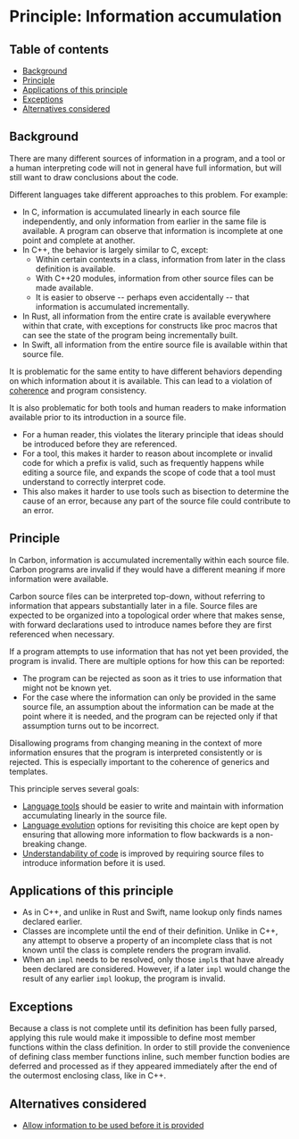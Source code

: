 # Principle: Information accumulation

<!--
Part of the Carbon Language project, under the Apache License v2.0 with LLVM
Exceptions. See /LICENSE for license information.
SPDX-License-Identifier: Apache-2.0 WITH LLVM-exception
-->

<!-- toc -->

## Table of contents

-   [Background](#background)
-   [Principle](#principle)
-   [Applications of this principle](#applications-of-this-principle)
-   [Exceptions](#exceptions)
-   [Alternatives considered](#alternatives-considered)

<!-- tocstop -->

## Background

There are many different sources of information in a program, and a tool or a
human interpreting code will not in general have full information, but will
still want to draw conclusions about the code.

Different languages take different approaches to this problem. For example:

-   In C, information is accumulated linearly in each source file independently,
    and only information from earlier in the same file is available. A program
    can observe that information is incomplete at one point and complete at
    another.
-   In C++, the behavior is largely similar to C, except:
    -   Within certain contexts in a class, information from later in the class
        definition is available.
    -   With C++20 modules, information from other source files can be made
        available.
    -   It is easier to observe -- perhaps even accidentally -- that information
        is accumulated incrementally.
-   In Rust, all information from the entire crate is available everywhere
    within that crate, with exceptions for constructs like proc macros that can
    see the state of the program being incrementally built.
-   In Swift, all information from the entire source file is available within
    that source file.

It is problematic for the same entity to have different behaviors depending on
which information about it is available. This can lead to a violation of
[coherence](/docs/design/generics/goals.md#coherence) and program consistency.

It is also problematic for both tools and human readers to make information
available prior to its introduction in a source file.

-   For a human reader, this violates the literary principle that ideas should
    be introduced before they are referenced.
-   For a tool, this makes it harder to reason about incomplete or invalid code
    for which a prefix is valid, such as frequently happens while editing a
    source file, and expands the scope of code that a tool must understand to
    correctly interpret code.
-   This also makes it harder to use tools such as bisection to determine the
    cause of an error, because any part of the source file could contribute to
    an error.

## Principle

In Carbon, information is accumulated incrementally within each source file.
Carbon programs are invalid if they would have a different meaning if more
information were available.

Carbon source files can be interpreted top-down, without referring to
information that appears substantially later in a file. Source files are
expected to be organized into a topological order where that makes sense, with
forward declarations used to introduce names before they are first referenced
when necessary.

If a program attempts to use information that has not yet been provided, the
program is invalid. There are multiple options for how this can be reported:

-   The program can be rejected as soon as it tries to use information that
    might not be known yet.
-   For the case where the information can only be provided in the same source
    file, an assumption about the information can be made at the point where it
    is needed, and the program can be rejected only if that assumption turns out
    to be incorrect.

Disallowing programs from changing meaning in the context of more information
ensures that the program is interpreted consistently or is rejected. This is
especially important to the coherence of generics and templates.

This principle serves several goals:

-   [Language tools](/docs/project/goals.md#language-tools-and-ecosystem) should
    be easier to write and maintain with information accumulating linearly in
    the source file.
-   [Language evolution](/docs/project/goals.md#software-and-language-evolution)
    options for revisiting this choice are kept open by ensuring that allowing
    more information to flow backwards is a non-breaking change.
-   [Understandability of code](/docs/project/goals.md#code-that-is-easy-to-read-understand-and-write)
    is improved by requiring source files to introduce information before it is
    used.

## Applications of this principle

-   As in C++, and unlike in Rust and Swift, name lookup only finds names
    declared earlier.
-   Classes are incomplete until the end of their definition. Unlike in C++, any
    attempt to observe a property of an incomplete class that is not known until
    the class is complete renders the program invalid.
-   When an `impl` needs to be resolved, only those `impl`s that have already
    been declared are considered. However, if a later `impl` would change the
    result of any earlier `impl` lookup, the program is invalid.

## Exceptions

Because a class is not complete until its definition has been fully parsed,
applying this rule would make it impossible to define most member functions
within the class definition. In order to still provide the convenience of
defining class member functions inline, such member function bodies are deferred
and processed as if they appeared immediately after the end of the outermost
enclosing class, like in C++.

## Alternatives considered

-   [Allow information to be used before it is provided](/proposals/p0875.md#strict-global-consistency)
